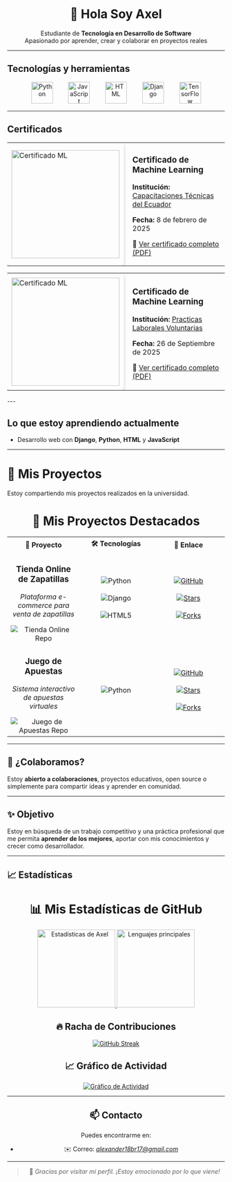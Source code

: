 <h1 align="center">👋 Hola Soy Axel</h1>

<p align="center">
  Estudiante de <strong>Tecnología en Desarrollo de Software</strong><br>
  Apasionado por aprender, crear y colaborar en proyectos reales
</p>

---

## Tecnologías y herramientas

<div align="center">
  <p>
    <a href="#"><img src="https://cdn.jsdelivr.net/gh/devicons/devicon/icons/python/python-original.svg" width="50" height="50" alt="Python" style="margin: 0 10px;"/></a>&nbsp;&nbsp;&nbsp;
    <a href="#"><img src="https://cdn.jsdelivr.net/gh/devicons/devicon/icons/javascript/javascript-original.svg" width="50" height="50" alt="JavaScript" style="margin: 0 10px;"/></a>&nbsp;&nbsp;&nbsp;
    <a href="#"><img src="https://cdn.jsdelivr.net/gh/devicons/devicon/icons/html5/html5-original.svg" width="50" height="50" alt="HTML" style="margin: 0 10px;"/></a>&nbsp;&nbsp;&nbsp;
    <a href="#"><img src="https://cdn.jsdelivr.net/gh/devicons/devicon/icons/django/django-plain.svg" width="50" height="50" alt="Django" style="margin: 0 10px;"/></a>&nbsp;&nbsp;&nbsp;
    <a href="#"><img src="https://cdn.jsdelivr.net/gh/devicons/devicon/icons/tensorflow/tensorflow-original.svg" width="50" height="50" alt="TensorFlow" style="margin: 0 10px;"/></a>
  </p>
</div>

---
## Certificados

<table>
  <tr>
    <td style="padding:10px; box-shadow: 0 4px 8px rgba(0,0,0,0.2); border-radius: 8px;">
      <a href="https://drive.google.com/file/d/10xfECjxehZ3coh1XrbJXdELoxYLwRQoZ/view?usp=sharing" target="_blank">
        <img src="https://i.postimg.cc/Yq5rSdFv/Certificado-de-Aprobacin-page-0001.jpg" alt="Certificado ML" width="250"/>
      </a>
    </td>
    <td style="vertical-align: middle; padding-left: 20px;">
      <h3>Certificado de Machine Learning</h3>
      <p><strong>Institución:</strong> <a href="https://capacitacionescte.com/">Capacitaciones Técnicas del Ecuador</a></p>
      <p><strong>Fecha:</strong> 8 de febrero de 2025</p>
      <p>🔗 <a href="https://drive.google.com/file/d/10xfECjxehZ3coh1XrbJXdELoxYLwRQoZ/view?usp=sharing" target="_blank">Ver certificado completo (PDF)</a></p>
    </td>
  </tr>
</table>

<table>
  <tr>
    <td style="padding:10px; box-shadow: 0 4px 8px rgba(0,0,0,0.2); border-radius: 8px;">
      <a href="https://drive.google.com/file/d/135QDOJgI000MHmYdyad5d-5t9CJvu7RK/view?usp=sharing" target="_blank">
        <img src="https://i.postimg.cc/Yq5rSdFv/Certificado-de-Aprobacin-page-0001.jpg" alt="Certificado ML" width="250"/>
      </a>
    </td>
    <td style="vertical-align: middle; padding-left: 20px;">
      <h3>Certificado de Machine Learning</h3>
      <p><strong>Institución:</strong> <a href="https://capacitacionescte.com/">Practicas Laborales Voluntarias </a></p>
      <p><strong>Fecha:</strong> 26 de Septiembre de 2025</p>
      <p>🔗 <a href="https://drive.google.com/file/d/135QDOJgI000MHmYdyad5d-5t9CJvu7RK/view?usp=sharing" target="_blank">Ver certificado completo (PDF)</a></p>
    </td>
  </tr>
</table>
---

## Lo que estoy aprendiendo actualmente

- Desarrollo web con **Django**, **Python**, **HTML** y **JavaScript**


---

# 📂 Mis Proyectos

Estoy compartiendo mis proyectos realizados en la universidad. 

<div align="center">
  
  # 🚀 Mis Proyectos Destacados
  
  <table>
    <tr>
      <th width="33%">
        <div align="center">📁 Proyecto</div>
      </th>
      <th width="33%">
        <div align="center">🛠️ Tecnologías</div>
      </th>
      <th width="33%">
        <div align="center">🔗 Enlace</div>
      </th>
    </tr>
    <tr>
      <td align="center">
        <h3>Tienda Online de Zapatillas</h3>
        <p><em>Plataforma e-commerce para venta de zapatillas</em></p>
        <img src="https://github-readme-stats.vercel.app/api/pin/?username=Axel-25-dg&repo=Tienda-Online&theme=tokyonight&hide_border=true" alt="Tienda Online Repo"/>
      </td>
      <td align="center">
        <img src="https://img.shields.io/badge/Python-3776AB?style=for-the-badge&logo=python&logoColor=white" alt="Python"/>
        <br><br>
        <img src="https://img.shields.io/badge/Django-092E20?style=for-the-badge&logo=django&logoColor=white" alt="Django"/>
        <br><br>
        <img src="https://img.shields.io/badge/HTML5-E34F26?style=for-the-badge&logo=html5&logoColor=white" alt="HTML5"/>
      </td>
      <td align="center">
        <a href="https://github.com/Axel-25-dg/Tienda-Online.git">
          <img src="https://img.shields.io/badge/Ver_Proyecto-181717?style=for-the-badge&logo=github&logoColor=white" alt="GitHub"/>
        </a>
        <br><br>
        <a href="https://github.com/Axel-25-dg/Tienda-Online/stargazers">
          <img src="https://img.shields.io/github/stars/Axel-25-dg/Tienda-Online?style=for-the-badge&color=yellow" alt="Stars"/>
        </a>
        <br><br>
        <a href="https://github.com/Axel-25-dg/Tienda-Online/network/members">
          <img src="https://img.shields.io/github/forks/Axel-25-dg/Tienda-Online?style=for-the-badge&color=blue" alt="Forks"/>
        </a>
      </td>
    </tr>
    <tr>
      <td align="center">
        <h3>Juego de Apuestas</h3>
        <p><em>Sistema interactivo de apuestas virtuales</em></p>
        <img src="https://github-readme-stats.vercel.app/api/pin/?username=Axel-25-dg&repo=hola_mundo&theme=tokyonight&hide_border=true" alt="Juego de Apuestas Repo"/>
      </td>
      <td align="center">
        <img src="https://img.shields.io/badge/Python-3776AB?style=for-the-badge&logo=python&logoColor=white" alt="Python"/>
      </td>
      <td align="center">
        <a href="https://github.com/Axel-25-dg/hola_mundo.git">
          <img src="https://img.shields.io/badge/Ver_Proyecto-181717?style=for-the-badge&logo=github&logoColor=white" alt="GitHub"/>
        </a>
        <br><br>
        <a href="https://github.com/Axel-25-dg/hola_mundo/stargazers">
          <img src="https://img.shields.io/github/stars/Axel-25-dg/hola_mundo?style=for-the-badge&color=yellow" alt="Stars"/>
        </a>
        <br><br>
        <a href="https://github.com/Axel-25-dg/hola_mundo/network/members">
          <img src="https://img.shields.io/github/forks/Axel-25-dg/hola_mundo?style=for-the-badge&color=blue" alt="Forks"/>
        </a>
      </td>
    </tr>
  </table>
</div>

---

## 🤝 ¿Colaboramos?

Estoy **abierto a colaboraciones**, proyectos educativos, open source o simplemente para compartir ideas y aprender en comunidad.

---
## ✨ Objetivo

Estoy en búsqueda de un trabajo competitivo y una práctica profesional que me permita **aprender de los mejores**, aportar con mis conocimientos y crecer como desarrollador.

---

## 📈 Estadísticas

<div align="center">
  
  # 📊 Mis Estadísticas de GitHub
  
  <a href="https://github.com/Axel-25-dg">
    <img height="180em" src="https://github-readme-stats.vercel.app/api?username=Axel-25-dg&show_icons=true&theme=tokyonight&include_all_commits=true&count_private=true&hide_border=true" alt="Estadísticas de Axel"/>
    <img height="180em" src="https://github-readme-stats.vercel.app/api/top-langs/?username=Axel-25-dg&layout=compact&langs_count=8&theme=tokyonight&hide_border=true" alt="Lenguajes principales"/>
  </a>
  
  ## 🔥 Racha de Contribuciones
  
  <a href="https://github.com/Axel-25-dg">
    <img src="https://github-readme-streak-stats.herokuapp.com/?user=Axel-25-dg&theme=tokyonight&hide_border=true" alt="GitHub Streak"/>
  </a>
  
  ## 📈 Gráfico de Actividad
  
  <a href="https://github.com/Axel-25-dg">
    <img src="https://github-readme-activity-graph.vercel.app/graph?username=Axel-25-dg&theme=tokyo-night&hide_border=true" alt="Gráfico de Actividad"/>
  </a>
  


---

## 📫 Contacto

Puedes encontrarme en:

- ✉️ Correo: *alexander18br17@gmail.com*

---

> 💬 *Gracias por visitar mi perfil. ¡Estoy emocionado por lo que viene!*


